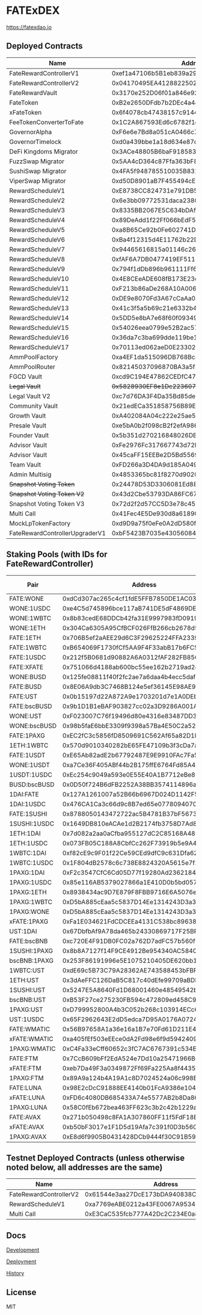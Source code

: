 # FATExDEX

https://fatexdao.io

## Deployed Contracts

| Name                              | Address                                           | Explorer                                                                        |
|-----------------------------------|---------------------------------------------------|---------------------------------------------------------------------------------|
| FateRewardControllerV1            | 0xef1a47106b5B1eb839a2995fb29Fa5a7Ff37Be27        | https://explorer.harmony.one/address/0xef1a47106b5B1eb839a2995fb29Fa5a7Ff37Be27 |
| FateRewardControllerV2            | 0x04170495EA41288225025De3CDFE9A9799121861        | https://explorer.harmony.one/address/0x04170495EA41288225025De3CDFE9A9799121861 |
| FateRewardVault                   | 0x3170e252D06f01a846e92CB0139Cdb16c69E867d        | https://explorer.harmony.one/address/0x3170e252D06f01a846e92CB0139Cdb16c69E867d |
| FateToken                         | 0xB2e2650DFdb7b2DEc4a4455a375ffBfD926cE5FC        | https://explorer.harmony.one/address/0xB2e2650DFdb7b2DEc4a4455a375ffBfD926cE5FC |
| xFateToken                        | 0x6f4078cb47438157c914409d10358a0Cf4b06AB7        | https://explorer.harmony.one/address/0x6f4078cb47438157c914409d10358a0Cf4b06AB7 |
| FeeTokenConverterToFate           | 0x1C2A867593Ed6c6782f1cDf47237fF3EE66bDbE1        | https://explorer.harmony.one/address/0x1C2A867593Ed6c6782f1cDf47237fF3EE66bDbE1 |
| GovernorAlpha                     | 0xF6e6e7Bd8a051cA0466c7B06Bcb789A789E1f1bc        | https://explorer.harmony.one/address/0xF6e6e7Bd8a051cA0466c7B06Bcb789A789E1f1bc |
| GovernorTimelock                  | 0xd0a439bbe1a18d634e87c77d18c3e93953e44d22        | https://explorer.harmony.one/address/0xd0a439bbe1a18d634e87c77d18c3e93953e44d22 |
| DeFi Kingdoms Migrator            | 0x3ACe48805B6baF9185833B611645a519CC8910A3        | https://explorer.harmony.one/address/0x3ACe48805B6baF9185833B611645a519CC8910A3 |
| FuzzSwap Migrator                 | 0x5AA4cD364c87Ffa363bF82E3489f72E39E024abC        | https://explorer.harmony.one/address/0x5AA4cD364c87Ffa363bF82E3489f72E39E024abC |
| SushiSwap Migrator                | 0x4FA5f948785510035B8316Dab2FA67e31ce278F7        | https://explorer.harmony.one/address/0x4FA5f948785510035B8316Dab2FA67e31ce278F7 |
| ViperSwap Migrator                | 0xd50D8901aB7F455494cE50eb7665DFB263B0a962        | https://explorer.harmony.one/address/0xd50D8901aB7F455494cE50eb7665DFB263B0a962 |
| RewardScheduleV1                  | 0xE8738CC824731e791DB589Db79dA77703e64212e        | https://explorer.harmony.one/address/0xE8738CC824731e791DB589Db79dA77703e64212e |
| RewardScheduleV2                  | 0x6e3bb09772531daca2380c302a97b9220bf65baf        | https://explorer.harmony.one/address/0x6e3bb09772531daca2380c302a97b9220bf65baf |
| RewardScheduleV3                  | 0x8335BB2067E5C634bDAfd0D8fE29F610124fE05a        | https://explorer.harmony.one/address/0x8335BB2067E5C634bDAfd0D8fE29F610124fE05a |
| RewardScheduleV4                  | 0x89DeAdd1f22Ff066bEdF513B7D4BAbeB0619058C        | https://explorer.harmony.one/address/0x89DeAdd1f22Ff066bEdF513B7D4BAbeB0619058C |
| RewardScheduleV5                  | 0xa8B65Ce92b0Fe602741D674984B3fDE147e4F8a0        | https://explorer.harmony.one/address/0xa8B65Ce92b0Fe602741D674984B3fDE147e4F8a0 |
| RewardScheduleV6                  | 0xBa4f12315d4E11762b22Dc80aCFED160737E310e        | https://explorer.harmony.one/address/0xBa4f12315d4E11762b22Dc80aCFED160737E310e |
| RewardScheduleV7                  | 0x94465616815a01146c26e60Cf326Ff3F0e1ddd91        | https://explorer.harmony.one/address/0x94465616815a01146c26e60Cf326Ff3F0e1ddd91 |
| RewardScheduleV8                  | 0xfAF6A7DB0477419EF511250F89c4B3A9Ff6b5AA6        | https://explorer.harmony.one/address/0xfAF6A7DB0477419EF511250F89c4B3A9Ff6b5AA6 |
| RewardScheduleV9                  | 0x794f1dDb896b961111Ff616d2e3EDfD0a8B66ed0        | https://explorer.harmony.one/address/0x794f1dDb896b961111Ff616d2e3EDfD0a8B66ed0 |
| RewardScheduleV10                 | 0x4E8CEeADE608fB173E23ce83116867c088cCD5fe        | https://explorer.harmony.one/address/0x4E8CEeADE608fB173E23ce83116867c088cCD5fe |
| RewardScheduleV11                 | 0xF213b86aDe268A10A006feAFAF8F5c3635723119        | https://explorer.harmony.one/address/0xF213b86aDe268A10A006feAFAF8F5c3635723119 |
| RewardScheduleV12                 | 0xDE9e8070Fd3A67cCaAa0E2b3F9e8E228462F2912        | https://explorer.harmony.one/address/0xDE9e8070Fd3A67cCaAa0E2b3F9e8E228462F2912 |
| RewardScheduleV13                 | 0x41c3f5a5b69c21e6332b416e71f67b156222da87        | https://explorer.harmony.one/address/0x41c3f5a5b69c21e6332b416e71f67b156222da87 |
| RewardScheduleV14                 | 0x5DD5e8bA7e68f60f09349617EDBd5D842899FfC7        | https://explorer.harmony.one/address/0x5DD5e8bA7e68f60f09349617EDBd5D842899FfC7 |
| RewardScheduleV15                 | 0x54026eea0799e52B2ac57c2C63F5AB1D652f88c0        | https://explorer.harmony.one/address/0x54026eea0799e52B2ac57c2C63F5AB1D652f88c0 |
| RewardScheduleV16                 | 0x36da7c3ba699dde119be1f794a410b86419fa465        | https://explorer.harmony.one/address/0x36da7c3ba699dde119be1f794a410b86419fa465 |
| RewardScheduleV17                 | 0x70113ed062aeD0E23302D05Ac64A420b626f16e5        | https://explorer.harmony.one/address/0x70113ed062aeD0E23302D05Ac64A420b626f16e5 |       | RewardScheduleV18                 | 0x04170495EA41288225025De3CDFE9A9799121861        | https://explorer.harmony.one/address/0x04170495EA41288225025De3CDFE9A9799121861 |       
| AmmPoolFactory                    | 0xa4EF1da515096DB768Bc47DBC080888795643442        | https://explorer.harmony.one/address/0xa4EF1da515096DB768Bc47DBC080888795643442 |
| AmmPoolRouter                     | 0x82145037096870BA3a5f7beE4C3602BD36e27Bff        | https://explorer.harmony.one/address/0x82145037096870BA3a5f7beE4C3602BD36e27Bff |
| FGCD Vault                        | 0xcd9C194E47862CEDfC47bd6EDe9ba92EAb3d8B44        | https://explorer.harmony.one/address/0xcd9C194E47862CEDfC47bd6EDe9ba92EAb3d8B44 |
| ~~Legal Vault~~                   | ~~0x5828930EF8e1Dc22360785c330aBe62BDa4B67E6~~    |https://explorer.harmony.one/address/0x5828930EF8e1Dc22360785c330aBe62BDa4B67E6~~|
| Legal Vault V2                    | 0xc7d76DA3F4Da35Bd85de3042CDD8c59dC8dc6226        | https://explorer.harmony.one/address/0xc7d76DA3F4Da35Bd85de3042CDD8c59dC8dc6226 |
| Community Vault                   | 0x21edECa351858756B89E0865fFdbD51Deae41bCD        | https://explorer.harmony.one/address/0x21edECa351858756B89E0865fFdbD51Deae41bCD |
| Growth Vault                      | 0xA402084A04c222e25ae5748CFB12C76445a2a709        | https://explorer.harmony.one/address/0xA402084A04c222e25ae5748CFB12C76445a2a709 |
| Presale Vault                     | 0xe5bA0b2f098cB2f2efA986bF605Bd6DBc8acD7D6        | https://explorer.harmony.one/address/0xe5bA0b2f098cB2f2efA986bF605Bd6DBc8acD7D6 |
| Founder Vault                     | 0x5b351d270216848026DB6ac9fafBf4d422d5Ca43        | https://explorer.harmony.one/address/0x5b351d270216848026DB6ac9fafBf4d422d5Ca43 |
| Advisor Vault                     | 0xFe2976Fc317667743d72D232DCEdd4E250170f1B        | https://explorer.harmony.one/address/0xFe2976Fc317667743d72D232DCEdd4E250170f1B |
| Advisor Vault                     | 0x45caFF15EEBe2D5Bd5569fa3878953d29376bb34        | https://explorer.harmony.one/address/0x45caFF15EEBe2D5Bd5569fa3878953d29376bb34 |
| Team Vault                        | 0xFD266a3D4DA9d185A0491f71cE61C5a22014d874        | https://explorer.harmony.one/address/0xFD266a3D4DA9d185A0491f71cE61C5a22014d874 |
| Admin Multisig                    | 0x4853365bc81f8270d902076892e13f27c27e7266        | https://explorer.harmony.one/address/0x4853365bc81f8270d902076892e13f27c27e7266 |
| ~~Snapshot Voting Token~~         | 0x24478D53D3306081Ed88334319C9d0AfddC279bB        | https://explorer.harmony.one/address/0x24478D53D3306081Ed88334319C9d0AfddC279bB |
| ~~Snapshot Voting Token V2~~      | 0x43d2Cbe53793DA86FC676A4a69741b1e63AC8b2C        | https://explorer.harmony.one/address/0x43d2Cbe53793DA86FC676A4a69741b1e63AC8b2C |
| Snapshot Voting Token V3          | 0x72d2f2d57CC5D3e78c456616E1d17e73e8848c3A        | https://explorer.harmony.one/address/0x72d2f2d57CC5D3e78c456616E1d17e73e8848c3A |
| Multi Call                        | 0x41Fec4E5De930d8a618900973f0A678114C27361        | https://explorer.harmony.one/address/0x41Fec4E5De930d8a618900973f0A678114C27361 |
| MockLpTokenFactory                | 0xd9D9a75f0eFe0A2dD580f212005a8211CC8dF4FD        | https://explorer.harmony.one/address/0xd9D9a75f0eFe0A2dD580f212005a8211CC8dF4FD |
| FateRewardControllerUpgraderV1    | 0xbF5423B7035e4305608490F6925169998644c422        | https://explorer.harmony.one/address/0xbF5423B7035e4305608490F6925169998644c422 |

## Staking Pools (with IDs for FateRewardController)

| Pair              | Address                                       | Pool ID   |
|-------------------|-----------------------------------------------|-----------|
| FATE:WONE         | 0xdCd307ac265c4cf1fdE5FFB7850DE1AC03c15303    | 0         |
| WONE:1USDC        | 0xe4C5d745896bce117aB741DE5dF4869DE8bbF32F    | 1         |
| WONE:1WBTC        | 0x8b83cedE68DDCb42fa31E9997983fD0919ce81cD    | 2         |
| WONE:1ETH         | 0x304Ca6305A95CfBCF026FfB266cb2678d55709c8    | 3         |
| FATE:1ETH         | 0x706B5ef2aAEE29d6C3F29625224FFA233963d4C6    | 5         |
| FATE:1WBTC        | 0xB654069F1730fCf5AA9F4F33abB17b6FC5A54Ac2    | 6         |
| FATE:1USDC        | 0x212f5B0681d90882A6A0312fAF282FB856bA077a    | 7         |
| FATE:XFATE        | 0x751066d4188ab600bc55ee162b2719ad24b46674    | 8         |
| WONE:BUSD         | 0x125fe08811f40f2fc2ae7a6daa4b4ecc5dafb88d    | 9         |
| FATE:BUSD         | 0x8E06A9db3C7468B124e5ef36145E98AE947ED45B    | 10        |
| FATE:UST          | 0x0b15197d22A872A9e1703201d7e1A0DEbf656CB7    | 11        |
| FATE:bscBUSD      | 0x9b1D1B1eBAF903827cc02a3D9286A001Ad127CBf    | 12        |
| WONE:UST          | 0xF023007C76f19496d80e4316e83487DD3fB5D388    | 13        |
| WONE:bscBUSD      | 0x98b5faE6bbE3309f9398a57Ba4E50C2a52ED7F93    | 14        |
| FATE:1PAXG        | 0xEC2fC3c5856fD8509691C562Af65a82D1EFaB704    | 15        |
| 1ETH:1WBTC        | 0x570d9010340282bE65FE47109b3f3cDa7a0549e4    | 16        |
| FATE:1USDT        | 0xE65Ab82adE2b67792487E9E9910FAc7Fa5441B31    | 17        |
| WONE:1USDT        | 0xa7Ce36F405ABf44b2B175ffE6764Fd85A49B345a    | 18        |
| 1USDT:1USDC       | 0xEc254c9049a593e0E55E40A1B7712eBe85753689    | 19        |
| BUSD:bscBUSD      | 0x0D50f724B6dFB2252A38BB3574114896a90F2180    | 20        |
| 1DAI:FATE         | 0x127A1261007a52B66b6967D024D1142F5281Bf99    | 21        |
| 1DAI:1USDC        | 0x476CA1Ca3c66d9c8B7ed65e077809407091a13C3    | 22        |
| FATE:1SUSHI       | 0x8788050143472722ac5B4781B37bF56738BB4b5e    | 23        |
| 1SUSHI:1USDC      | 0x1649DB810eACAe1d2B2174fb3758D7Ad89427bF0    | 24        |
| 1ETH:1DAI         | 0x7d082a2aa0aCfba955127dC2C85168A4861a3e27    | 25        |
| 1ETH:1USDC        | 0x073FB05C188A8CbfCc262F73919b5e9A4F2dA224    | 26        |
| 1WBTC:1DAI        | 0xf82cE9c9F01f22Ce59CEd9dfC9c631Dfa62BbC06    | 27        |
| 1WBTC:1USDC       | 0x1F804dB2578c6c738E8824320A5615e7f1B42386    | 28        |
| 1PAXG:1DAI        | 0xF2c3547CfC6Cd05D77f19280Ad23621843f92C0C    | 29        |
| 1PAXG:1USDC       | 0x85e116AB5379027866a1E410D0b5bd05759Ad617    | 30        |
| 1PAXG:1ETH        | 0x8938434ac9D7E879F8FBB9716E6A5076eF9c3b1b    | 31        |
| 1PAXG:1WBTC       | 0xD5bA885cEaa5c5837D14Ee1314243D3a3B69f294    | 32        |
| 1PAXG:WONE        | 0xD5bA885cEaa5c5837D14Ee1314243D3a3B69f294    | 33        |
| xFATE:1PAXG       | 0xFa1E034621FdCDCEEa4131C538bc896380aac69c    | 34        |
| UST:1DAI          | 0x67DbfbAf9A78da465b24330869717F25BF241EC6    | 35        |
| FATE:bscBNB       | 0xc720E4F91DB0FC02a762D7adFC57b560f931E59D    | 36        |
| 1SUSHI:1PAXG      | 0x8b8A7127f14F9CE4912Be954340AC58400411dB7    | 37        |
| bscBNB:1PAXG      | 0x253F86191996e5E1075210405DE620bb136CB646    | 38        |
| 1WBTC:UST         | 0xdE69c5B73C79A28362AE743588453bFBFc6E29A9    | 39        |
| 1ETH:UST          | 0x3dAeFFC126DaB5C817c40dEfe99709aBDBBee75F    | 40        |
| 1SUSHI:UST        | 0x5247E5A8640Fd1D68001460e48549542b1cbe009    | 41        |
| bscBNB:UST        | 0xB53F27ce275230FB594c472809ed458C9b01BCE5    | 42        |
| 1PAXG:UST         | 0xD799952800A4b3C052b268c103914ECc682eB25F    | 43        |
| UST:1USDC         | 0x65F2962643E2dD5edca7D95A0176A0724af3a60D    | 44        |
| FATE:WMATIC       | 0x56B97658A1a36e16a1B7e70Fd61D211E47f4ee58    | 45        |
| xFATE:WMATIC      | 0xa405fEf503eEEce0dA2Fd98e6f9d59424095B2F9    | 46        |
| 1PAXG:WMATIC      | 0xC4Fa33eCff60652c3fC7AC6767391c534Bea734E    | 47        |
| FATE:FTM          | 0x7CcB609bFf2EdA524e7Dd10a25471966Bda7a68D    | 48        |
| xFATE:FTM         | 0xeb7Da49F3a0349872Ff69Fa225Aa8f4435120279    | 49        |
| 1PAXG:FTM         | 0x89A9a124b4A19A1c8D7024524a06c998E7dE0d84    | 50        |
| FATE:LUNA         | 0x98E2cDcC91888EE4140b01FcA9386e10481d15Ce    | 51        |
| xFATE:LUNA        | 0xFD6c4080DB685433A74e5577AB2b8Da868974D2d    | 52        |
| 1PAXG:LUNA        | 0x58C0fEb672bea463FF623c3b2c42b1229a947F30    | 53        |
| FATE:AVAX         | 0x271b050498c8FA1A307860FF11f5FdF18BEe7Fc1    | 54        |
| xFATE:AVAX        | 0xb50bF3017e1F1D5d19Afa7c391f0D3b560F26129    | 55        |
| 1PAXG:AVAX        | 0xE8d6f9905B0431428DCb9444f30C91B59d471498    | 56        |

## Testnet Deployed Contracts (unless otherwise noted below, all addresses are the same)

| Name                      | Address                                           | Explorer                                                                        |
|---------------------------|---------------------------------------------------|---------------------------------------------------------------------------------|
| FateRewardControllerV2    | 0x61544e3aa27DcE173bDA940838CE04A1A1427de3        | https://explorer.pops.one/address/0x61544e3aa27DcE173bDA940838CE04A1A1427de3 |
| RewardScheduleV1          | 0xa7769eABE0212a43FE0067A95343105CbaEf5DB0        | https://explorer.pops.one/address/0xa7769eABE0212a43FE0067A95343105CbaEf5DB0 |
| Multi Call                | 0xE3CaC535fcb777A42Dc2C234E0a8884049A4264e        | https://explorer.pops.one/address/0xE3CaC535fcb777A42Dc2C234E0a8884049A4264e |

## Docs

[Development](docs/DEVELOPMENT.md)

[Deployment](docs/DEPLOYMENT.md)

[History](docs/HISTORY.md)

## License

MIT
